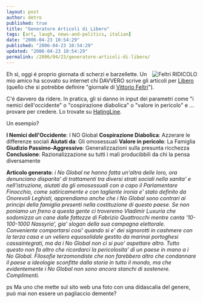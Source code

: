 ```yaml
---
layout: post
author: detro
published: true
title: "Generatore Articoli di Libero"
tags: [art, laugh, news-and-politics, italian]
date: "2006-04-23 10:54:29"
published: "2006-04-23 10:54:29"
updated: "2006-04-23 10:54:29"
permalink: /2006/04/23/generatore-articoli-di-libero/
---
```


<img src="http://libero-news.dnsalias.com/libero/media/localbanners/120x120.jpg" alt="Feltri RIDICOLO" align="right"/>
Eh sì, oggi é proprio giornata di scherzi e barzellette.
Un mio amico ha scovato su internet chi DAVVERO scrive gli articoli per <a href="http://libero-news.dnsalias.com/libero/LF_main.jsp">Libero</a> (quello che si potrebbe definire "giornale di <a href="http://it.wikipedia.org/wiki/Vittorio_Feltri">Vittorio Feltri</a>").

C'é davvero da ridere.
In pratica, gli si danno in input dei parametri come "i nemici dell'occidente" o "cospirazione diabolica" o "valore in pericolo" e ... provare per credere.
Lo trovate su <a href="http://hatingline.splinder.com/post/7835279">HatingLine</a>.

Un esempio?

<!--more-->
<strong>I Nemici dell'Occidente</strong>: I NO Global
<strong>Cospirazione Diabolica</strong>: Azzerare le differenze sociali
<strong>Aiutati da</strong>: Gli omosessuali
<strong>Valore in pericolo</strong>: La Famiglia
<strong>Giudizio Passimo-Aggressivo</strong>: Generalizzazioni sulla presunta ricchezza
<strong>Conclusione</strong>: Razionalizzazione su tutti i mali producibbili da chi la pensa diversamente

<strong>Articolo generato</strong>:
<em>i No Global ne hanno fatta un'altra delle loro, ora denunciano disparita' di trattamenti tra diversi strati sociali nella sanita' e nell'istruzione, aiutati da  gli omosessuali con a capo il Parlamentare Finocchio, come satiricamente e con tagliente ironia e' stato definito da Onorevoli Leghisti, apprendiamo anche che i No Global sono contrari ai principi della famiglia presenti nella costituzione di questo paese. Se non poniamo un freno a questa gente ci troveremo Vladimir Luxuria che sodomizza un cane dalle fattezze di Fabrizio Quattrocchi mentre canta '10-100-1000 Nassyria', gia' slogan della sua campagna elettorale. Conveniente comportarsi cosi' quando si e' dei signorotti in cashmere con la terza casa e un veliero equosolidale gestito da marinai portoghesi cassaintegrati, ma da i No Global non ci si puo' aspettare altro.  Tutto questo non fa altro che ricordarci la pericolosita' di un paese in mano a i No Global. Filosofie terzomondiste che non farebbero altro che condannare il paese a ideologie sconfitte dalla storia in tutto il mondo, ma che evidentemente i No Global non sono ancora stanchi di sostenere. Complimenti.</em>

ps Ma uno che mette sul sito web una foto con una didascalia del genere, può mai non essere un pagliaccio demente?
